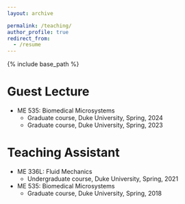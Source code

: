 ```yaml
---
layout: archive

permalink: /teaching/
author_profile: true
redirect_from:
  - /resume
---
```


{% include base_path %}

Guest Lecture
======
* ME 535: Biomedical Microsystems 
    * Graduate course, Duke University, Spring, 2024 
    * Graduate course, Duke University, Spring, 2023
      
Teaching Assistant
======
* ME 336L: Fluid Mechanics 
    * Undergraduate course, Duke University, Spring, 2021 
* ME 535: Biomedical Microsystems 
    * Graduate course, Duke University, Spring, 2018
   
  

